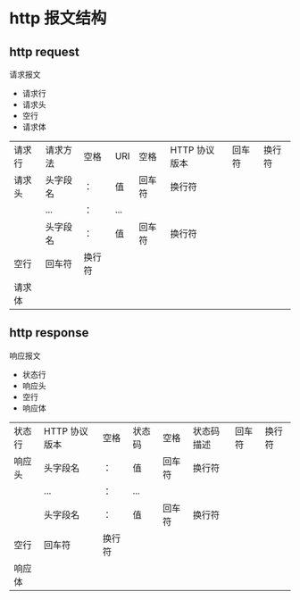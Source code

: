 # http 报文结构

## http request

请求报文
* 请求行
* 请求头
* 空行
* 请求体

|     |      |     |     |     |           |     |     |
|-----|------|-----|-----|-----|-----------|-----|-----|
| 请求行 | 请求方法 | 空格  | URI | 空格  | HTTP 协议版本 | 回车符 | 换行符 |
| 请求头 | 头字段名 | ：   | 值   | 回车符 | 换行符       |     |     |
|     | ...  | ：   | ... |     |           |     |     |
|     | 头字段名 | ：   | 值   | 回车符 | 换行符       |     |     |
| 空行  | 回车符  | 换行符 |     |     |           |     |     |
| 请求体 |      |     |     |     |           |     |     |


## http response

响应报文
* 状态行
* 响应头
* 空行
* 响应体

|     |           |     |     |     |        |     |     |
|-----|-----------|-----|-----|-----|--------|-----|-----|
| 状态行 | HTTP 协议版本 | 空格  | 状态码 | 空格  |  状态码描述 | 回车符 | 换行符 |
| 响应头 | 头字段名      | ：   | 值   | 回车符 | 换行符    |     |     |
|     | ...       | ：   | ... |     |        |     |     |
|     | 头字段名      | ：   | 值   | 回车符 | 换行符    |     |     |
| 空行  | 回车符       | 换行符 |     |     |        |     |     |
| 响应体 |           |     |     |     |        |     |     |
